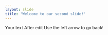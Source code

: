 ```yaml
---
layout: slide
title: "Welcome to our second slide!"
---
```

Your text
After edit
Use the left arrow to go back!
